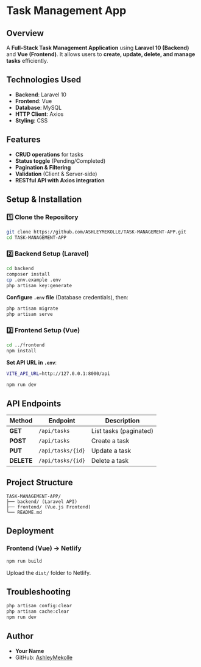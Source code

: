 # Task Management App

## Overview
A **Full-Stack Task Management Application** using **Laravel 10 (Backend)** and **Vue  (Frontend)**. It allows users to **create, update, delete, and manage tasks** efficiently.

## Technologies Used
- **Backend**: Laravel 10
- **Frontend**: Vue 
- **Database**: MySQL 
- **HTTP Client**: Axios
- **Styling**: CSS

## Features
- **CRUD operations** for tasks
- **Status toggle** (Pending/Completed)
- **Pagination & Filtering**
- **Validation** (Client & Server-side)
- **RESTful API with Axios integration**

## Setup & Installation
### 1️⃣ Clone the Repository
```sh
git clone https://github.com/ASHLEYMEKOLLE/TASK-MANAGEMENT-APP.git
cd TASK-MANAGEMENT-APP
```

### 2️⃣ Backend Setup (Laravel)
```sh
cd backend
composer install
cp .env.example .env
php artisan key:generate
```
**Configure `.env` file** (Database credentials), then:
```sh
php artisan migrate
php artisan serve
```

### 3️⃣ Frontend Setup (Vue)
```sh
cd ../frontend
npm install
```
**Set API URL in `.env`**:
```sh
VITE_API_URL=http://127.0.0.1:8000/api
```
```sh
npm run dev
```

## API Endpoints
| Method | Endpoint | Description |
|--------|----------|-------------|
| **GET** | `/api/tasks` | List tasks (paginated) |
| **POST** | `/api/tasks` | Create a task |
| **PUT** | `/api/tasks/{id}` | Update a task |
| **DELETE** | `/api/tasks/{id}` | Delete a task |

## Project Structure
```
TASK-MANAGEMENT-APP/
├── backend/ (Laravel API)
├── frontend/ (Vue.js Frontend)
└── README.md
```

## Deployment
### **Frontend (Vue) → Netlify**
```sh
npm run build
```
Upload the `dist/` folder to Netlify.

## Troubleshooting
```sh
php artisan config:clear
php artisan cache:clear
npm run dev
```

## Author
- **Your Name**  
- GitHub: [AshleyMekolle](https://github.com/AshleyMekolle)

